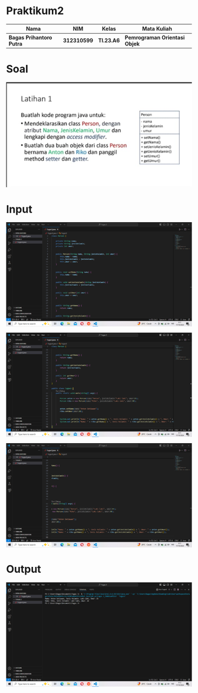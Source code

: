 # Praktikum2

|Nama|NIM|Kelas|Mata Kuliah|
|----|---|-----|------|
|**Bagas Prihantoro Putra**|**312310599**|**TI.23.A6**|**Pemrograman Orientasi Objek**|

# Soal

![gambar](ScreenshotTugas3/SoalTugas3.jpeg)

# Input

![gambar](ScreenshotTugas3/Input.png)

![gambar](ScreenshotTugas3/InputLanjutan.png)

![gambar](ScreenshotTugas3/InputLanjutanTugas3.png)

# Output

![gambar](ScreenshotTugas3/OutputTugas3.png)
